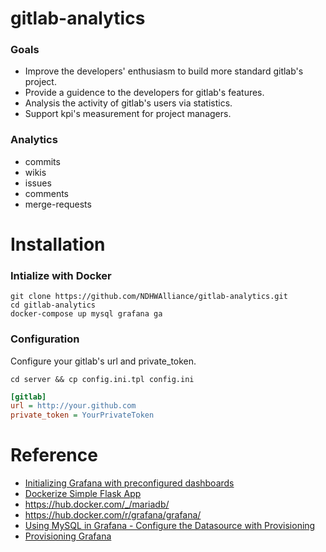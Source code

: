 # gitlab-analytics 

### Goals
* Improve the developers' enthusiasm to build more standard gitlab's project. 
* Provide a guidence to the developers for gitlab's features. 
* Analysis the activity of gitlab's users via statistics.
* Support kpi's measurement for project managers.

### Analytics
* commits
* wikis
* issues
* comments
* merge-requests

# Installation

### Intialize with Docker

```shell
git clone https://github.com/NDHWAlliance/gitlab-analytics.git
cd gitlab-analytics
docker-compose up mysql grafana ga
```
 
### Configuration
Configure your gitlab's url and private_token.

```shell
cd server && cp config.ini.tpl config.ini
```

```ini
[gitlab]
url = http://your.github.com 
private_token = YourPrivateToken
```
  
# Reference
* [Initializing Grafana with preconfigured dashboards](https://ops.tips/blog/initialize-grafana-with-preconfigured-dashboards/)
* [Dockerize Simple Flask App](http://containertutorials.com/docker-compose/flask-simple-app.html)
* https://hub.docker.com/_/mariadb/
* https://hub.docker.com/r/grafana/grafana/
* [Using MySQL in Grafana - Configure the Datasource with Provisioning](http://docs.grafana.org/features/datasources/mysql/#configure-the-datasource-with-provisioning)
* [Provisioning Grafana](http://docs.grafana.org/administration/provisioning/)
